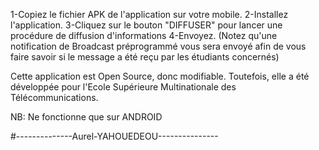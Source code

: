 1-Copiez le fichier APK de l'application sur votre mobile.
2-Installez l'application.
3-Cliquez sur le bouton "DIFFUSER" pour lancer une procédure de diffusion d'informations
4-Envoyez. (Notez qu'une notification de Broadcast préprogrammé vous sera envoyé afin de vous faire savoir si le message a été reçu par les étudiants concernés)

Cette application est Open Source, donc modifiable. Toutefois, elle a été développée pour l'Ecole Supérieure Multinationale des Télécommunications.

NB: Ne fonctionne que sur ANDROID

#--------------Aurel-YAHOUEDEOU---------------
